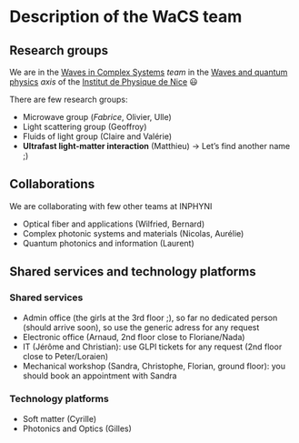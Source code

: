 # Description of the WaCS team

## Research groups
We are in the [Waves in Complex Systems](https://inphyni.univ-cotedazur.eu/sites/wacs) *team* in the [Waves and quantum physics](https://inphyni.univ-cotedazur.eu/research/waves-and-quantum-physics) *axis* of the [Institut de Physique de Nice](https://inphyni.univ-cotedazur.eu) :smiley:

There are few research groups:
* Microwave group (*Fabrice*, Olivier, Ulle)
* Light scattering group (Geoffroy)
* Fluids of light group (Claire and Valérie)
* **Ultrafast light-matter interaction** (Matthieu) -> Let’s find another name ;)

## Collaborations
We are collaborating with few other teams at INPHYNI
* Optical fiber and applications (Wilfried, Bernard)
* Complex photonic systems and materials (Nicolas, Aurélie)
* Quantum photonics and information (Laurent)

## Shared services and technology platforms

### Shared services

* Admin office (the girls at the 3rd floor ;), so far no dedicated person (should arrive soon), so use the generic adress for any request
* Electronic office (Arnaud, 2nd floor close to Floriane/Nada)
* IT (Jérôme and Christian): use GLPI tickets for any request (2nd floor close to Peter/Loraien)
* Mechanical workshop (Sandra, Christophe, Florian, ground floor): you should book an appointment with Sandra

### Technology platforms

* Soft matter (Cyrille)
* Photonics and Optics (Gilles)
